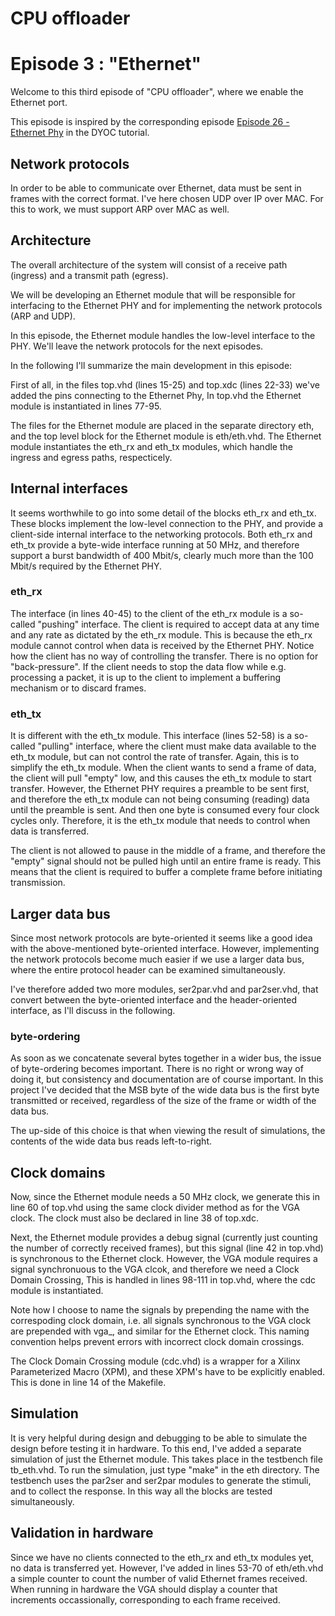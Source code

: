 # CPU offloader
# Episode 3 : "Ethernet"

Welcome to this third episode of "CPU offloader", where we enable the
Ethernet port.

This episode is inspired by the corresponding episode [Episode 26 - Ethernet
Phy](https://github.com/MJoergen/nexys4ddr/tree/master/dyoc/Episodes/ep26_-_Ethernet_PHY)
in the DYOC tutorial.

## Network protocols

In order to be able to communicate over Ethernet, data must be sent in frames
with the correct format. I've here chosen UDP over IP over MAC. For this to
work, we must support ARP over MAC as well.

## Architecture

The overall architecture of the system will consist of a receive path (ingress)
and a transmit path (egress).

We will be developing an Ethernet module that will be responsible for
interfacing to the Ethernet PHY and for implementing the network protocols (ARP
and UDP).

In this episode, the Ethernet module handles the low-level interface to the
PHY. We'll leave the network protocols for the next episodes.

In the following I'll summarize the main development in this episode:

First of all, in the files top.vhd (lines 15-25) and top.xdc (lines 22-33)
we've added the pins connecting to the Ethernet Phy, In top.vhd the Ethernet
module is instantiated in lines 77-95.

The files for the Ethernet module are placed in the separate directory eth, and
the top level block for the Ethernet module is eth/eth.vhd. The Ethernet module
instantiates the eth\_rx and eth\_tx modules, which handle the ingress and
egress paths, respecticely.

## Internal interfaces

It seems worthwhile to go into some detail of the blocks eth\_rx and eth\_tx.
These blocks implement the low-level connection to the PHY, and provide a
client-side internal interface to the networking protocols. Both eth\_rx and
eth\_tx provide a byte-wide interface running at 50 MHz, and therefore support
a burst bandwidth of 400 Mbit/s, clearly much more than the 100 Mbit/s required
by the Ethernet PHY.

### eth\_rx
The interface (in lines 40-45) to the client of the eth\_rx module is a
so-called "pushing" interface. The client is required to accept data at any
time and any rate as dictated by the eth\_rx module. This is because the
eth\_rx module cannot control when data is received by the Ethernet PHY. Notice
how the client has no way of controlling the transfer. There is no option for
"back-pressure". If the client needs to stop the data flow while e.g.
processing a packet, it is up to the client to implement a buffering mechanism
or to discard frames.

### eth\_tx
It is different with the eth\_tx module. This interface (lines 52-58) is a
so-called "pulling" interface, where the client must make data available to the
eth\_tx module, but can not control the rate of transfer. Again, this is to
simplify the eth\_tx module.  When the client wants to send a frame of data,
the client will pull "empty" low, and this causes the eth\_tx module to start
transfer.  However, the Ethernet PHY requires a preamble to be sent first, and
therefore the eth\_tx module can not being consuming (reading) data until the
preamble is sent. And then one byte is consumed every four clock cycles only.
Therefore, it is the eth\_tx module that needs to control when data is
transferred.

The client is not allowed to pause in the middle of a frame, and therefore the
"empty" signal should not be pulled high until an entire frame is ready. This
means that the client is required to buffer a complete frame before initiating
transmission.

## Larger data bus
Since most network protocols are byte-oriented it seems like a good idea with the
above-mentioned byte-oriented interface. However, implementing the network protocols
become much easier if we use a larger data bus, where the entire protocol header
can be examined simultaneously.

I've therefore added two more modules, ser2par.vhd and par2ser.vhd, that convert
between the byte-oriented interface and the header-oriented interface, as I'll
discuss in the following.

### byte-ordering
As soon as we concatenate several bytes together in a wider bus, the issue of
byte-ordering becomes important. There is no right or wrong way of doing it,
but consistency and documentation are of course important. In this project I've
decided that the MSB byte of the wide data bus is the first byte transmitted or
received, regardless of the size of the frame or width of the data bus.

The up-side of this choice is that when viewing the result of simulations, the
contents of the wide data bus reads left-to-right.

## Clock domains

Now, since the Ethernet module needs a 50 MHz clock, we generate this in line
60 of top.vhd using the same clock divider method as for the VGA clock. The
clock must also be declared in line 38 of top.xdc.

Next, the Ethernet module provides a debug signal (currently just counting the
number of correctly received frames), but this signal (line 42 in top.vhd) is
synchronous to the Ethernet clock.  However, the VGA module requires a signal
synchronuous to the VGA clcok, and therefore we need a Clock Domain Crossing,
This is handled in lines 98-111 in top.vhd, where the cdc module is
instantiated.

Note how I choose to name the signals by prepending the name with the
correspoding clock domain, i.e.  all signals synchronous to the VGA clock are
prepended with vga\_, and similar for the Ethernet clock.  This naming
convention helps prevent errors with incorrect clock domain crossings.

The Clock Domain Crossing module (cdc.vhd) is a wrapper for a Xilinx
Parameterized Macro (XPM), and these XPM's have to be explicitly enabled. This
is done in line 14 of the Makefile.

## Simulation

It is very helpful during design and debugging to be able to simulate the
design before testing it in hardware. To this end, I've added a separate
simulation of just the Ethernet module.  This takes place in the testbench file
tb\_eth.vhd. To run the simulation, just type "make" in the eth directory.  The
testbench uses the par2ser and ser2par modules to generate the stimuli, and to
collect the response. In this way all the blocks are tested simultaneously.

## Validation in hardware

Since we have no clients connected to the eth\_rx and eth\_tx modules yet, no
data is transferred yet. However, I've added in lines 53-70 of eth/eth.vhd a
simple counter to count the number of valid Ethernet frames received.  When
running in hardware the VGA should display a counter that increments
occassionally, corresponding to each frame received.

